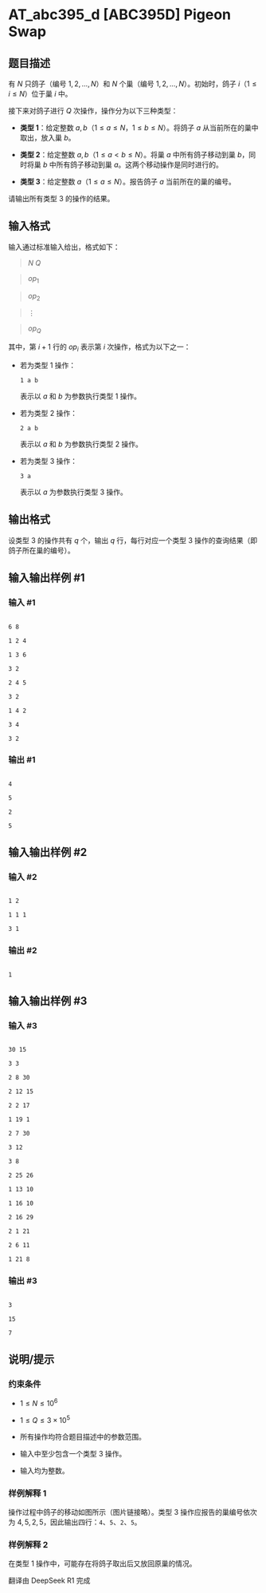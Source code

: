 # AT_abc395_d [ABC395D] Pigeon Swap

## 题目描述

有 $N$ 只鸽子（编号 $1,2,\ldots,N$）和 $N$ 个巢（编号 $1,2,\ldots,N$）。初始时，鸽子 $i$（$1 \leq i \leq N$）位于巢 $i$ 中。

接下来对鸽子进行 $Q$ 次操作，操作分为以下三种类型：

- **类型 1**：给定整数 $a,b$（$1 \leq a \leq N$，$1 \leq b \leq N$）。将鸽子 $a$ 从当前所在的巢中取出，放入巢 $b$。
- **类型 2**：给定整数 $a,b$（$1 \leq a < b \leq N$）。将巢 $a$ 中所有鸽子移动到巢 $b$，同时将巢 $b$ 中所有鸽子移动到巢 $a$。这两个移动操作是同时进行的。
- **类型 3**：给定整数 $a$（$1 \leq a \leq N$）。报告鸽子 $a$ 当前所在的巢的编号。

请输出所有类型 3 的操作的结果。

## 输入格式

输入通过标准输入给出，格式如下：

> $N$ $Q$  
> $op_1$  
> $op_2$  
> $\vdots$  
> $op_Q$

其中，第 $i+1$ 行的 $op_i$ 表示第 $i$ 次操作，格式为以下之一：

- 若为类型 1 操作：  
  `1 a b`  
  表示以 $a$ 和 $b$ 为参数执行类型 1 操作。

- 若为类型 2 操作：  
  `2 a b`  
  表示以 $a$ 和 $b$ 为参数执行类型 2 操作。

- 若为类型 3 操作：  
  `3 a`  
  表示以 $a$ 为参数执行类型 3 操作。

## 输出格式

设类型 3 的操作共有 $q$ 个，输出 $q$ 行，每行对应一个类型 3 操作的查询结果（即鸽子所在巢的编号）。

## 输入输出样例 #1

### 输入 #1

```
6 8
1 2 4
1 3 6
3 2
2 4 5
3 2
1 4 2
3 4
3 2
```

### 输出 #1

```
4
5
2
5
```

## 输入输出样例 #2

### 输入 #2

```
1 2
1 1 1
3 1
```

### 输出 #2

```
1
```

## 输入输出样例 #3

### 输入 #3

```
30 15
3 3
2 8 30
2 12 15
2 2 17
1 19 1
2 7 30
3 12
3 8
2 25 26
1 13 10
1 16 10
2 16 29
2 1 21
2 6 11
1 21 8
```

### 输出 #3

```
3
15
7
```

## 说明/提示

### 约束条件
- $1 \leq N \leq 10^6$
- $1 \leq Q \leq 3 \times 10^5$
- 所有操作均符合题目描述中的参数范围。
- 输入中至少包含一个类型 3 操作。
- 输入均为整数。

### 样例解释 1
操作过程中鸽子的移动如图所示（图片链接略）。类型 3 操作应报告的巢编号依次为 $4,5,2,5$，因此输出四行：`4`、`5`、`2`、`5`。

### 样例解释 2
在类型 1 操作中，可能存在将鸽子取出后又放回原巢的情况。

翻译由 DeepSeek R1 完成